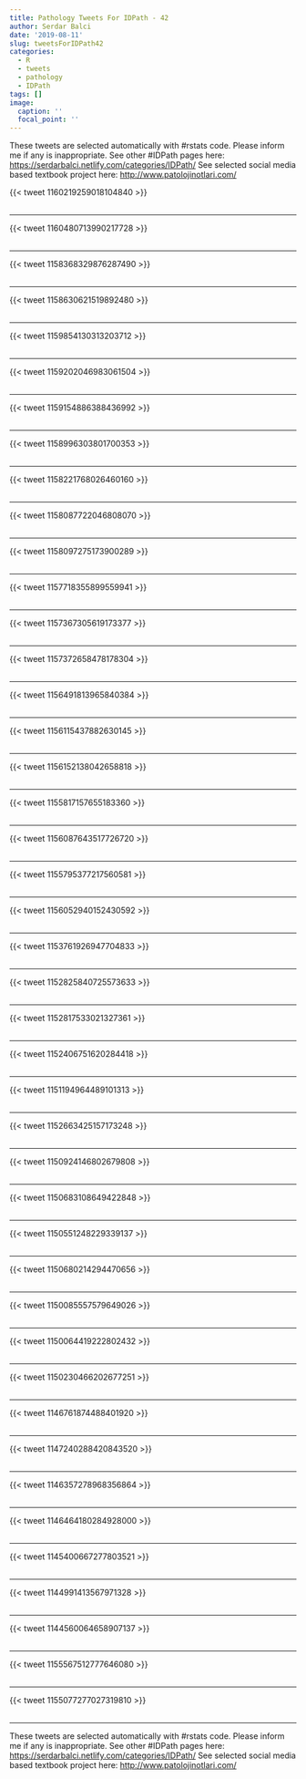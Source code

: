 ```yaml
---
title: Pathology Tweets For IDPath - 42
author: Serdar Balci
date: '2019-08-11'
slug: tweetsForIDPath42
categories:
  - R
  - tweets
  - pathology
  - IDPath
tags: []
image:
  caption: ''
  focal_point: ''
---
```



These tweets are selected automatically with #rstats code. Please inform me if any is inappropriate.
See other #IDPath pages here: https://serdarbalci.netlify.com/categories/IDPath/ 
See selected social media based textbook project here: http://www.patolojinotlari.com/

{{< tweet 1160219259018104840 >}}
<br>
<br>
<hr>
{{< tweet 1160480713990217728 >}}
<br>
<br>
<hr>
{{< tweet 1158368329876287490 >}}
<br>
<br>
<hr>
{{< tweet 1158630621519892480 >}}
<br>
<br>
<hr>
{{< tweet 1159854130313203712 >}}
<br>
<br>
<hr>
{{< tweet 1159202046983061504 >}}
<br>
<br>
<hr>
{{< tweet 1159154886388436992 >}}
<br>
<br>
<hr>
{{< tweet 1158996303801700353 >}}
<br>
<br>
<hr>
{{< tweet 1158221768026460160 >}}
<br>
<br>
<hr>
{{< tweet 1158087722046808070 >}}
<br>
<br>
<hr>
{{< tweet 1158097275173900289 >}}
<br>
<br>
<hr>
{{< tweet 1157718355899559941 >}}
<br>
<br>
<hr>
{{< tweet 1157367305619173377 >}}
<br>
<br>
<hr>
{{< tweet 1157372658478178304 >}}
<br>
<br>
<hr>
{{< tweet 1156491813965840384 >}}
<br>
<br>
<hr>
{{< tweet 1156115437882630145 >}}
<br>
<br>
<hr>
{{< tweet 1156152138042658818 >}}
<br>
<br>
<hr>
{{< tweet 1155817157655183360 >}}
<br>
<br>
<hr>
{{< tweet 1156087643517726720 >}}
<br>
<br>
<hr>
{{< tweet 1155795377217560581 >}}
<br>
<br>
<hr>
{{< tweet 1156052940152430592 >}}
<br>
<br>
<hr>
{{< tweet 1153761926947704833 >}}
<br>
<br>
<hr>
{{< tweet 1152825840725573633 >}}
<br>
<br>
<hr>
{{< tweet 1152817533021327361 >}}
<br>
<br>
<hr>
{{< tweet 1152406751620284418 >}}
<br>
<br>
<hr>
{{< tweet 1151194964489101313 >}}
<br>
<br>
<hr>
{{< tweet 1152663425157173248 >}}
<br>
<br>
<hr>
{{< tweet 1150924146802679808 >}}
<br>
<br>
<hr>
{{< tweet 1150683108649422848 >}}
<br>
<br>
<hr>
{{< tweet 1150551248229339137 >}}
<br>
<br>
<hr>
{{< tweet 1150680214294470656 >}}
<br>
<br>
<hr>
{{< tweet 1150085557579649026 >}}
<br>
<br>
<hr>
{{< tweet 1150064419222802432 >}}
<br>
<br>
<hr>
{{< tweet 1150230466202677251 >}}
<br>
<br>
<hr>
{{< tweet 1146761874488401920 >}}
<br>
<br>
<hr>
{{< tweet 1147240288420843520 >}}
<br>
<br>
<hr>
{{< tweet 1146357278968356864 >}}
<br>
<br>
<hr>
{{< tweet 1146464180284928000 >}}
<br>
<br>
<hr>
{{< tweet 1145400667277803521 >}}
<br>
<br>
<hr>
{{< tweet 1144991413567971328 >}}
<br>
<br>
<hr>
{{< tweet 1144560064658907137 >}}
<br>
<br>
<hr>
{{< tweet 1155567512777646080 >}}
<br>
<br>
<hr>
{{< tweet 1155077277027319810 >}}
<br>
<br>
<hr>


These tweets are selected automatically with #rstats code. Please inform me if any is inappropriate.
See other #IDPath pages here: https://serdarbalci.netlify.com/categories/IDPath/ 
See selected social media based textbook project here: http://www.patolojinotlari.com/
